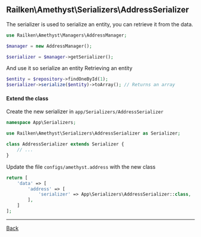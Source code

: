 ## Railken\Amethyst\Serializers\AddressSerializer

The serializer is used to serialize an entity, you can retrieve it from the data.

```php
use Railken\Amethyst\Managers\AddressManager;

$manager = new AddressManager();

$serializer = $manager->getSerializer();

```

And use it so serialize an entity
Retrieving an entity

```php
$entity = $repository->findOneById(1);
$serializer->serialize($entity)->toArray(); // Returns an array

```
#### Extend the class

Create the new serializer in `app/Serializers/AddressSerializer`
```php
namespace App\Serializers;

use Railken\Amethyst\Serializers\AddressSerializer as Serializer;

class AddressSerializer extends Serializer {
	// ...
}
```
Update the file `configs/amethyst.address` with the new class
```php
return [
    'data' => [
        'address' => [
            'serializer' => App\Serializers\AddressSerializer::class,
        ],
    ]
];
```

---
[Back](index.md)